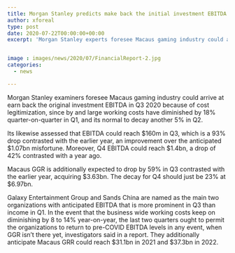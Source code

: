 ```yaml
---
title: Morgan Stanley predicts make back the initial investment EBITDA for Macau in Q3
author: xforeal 
type: post
date: 2020-07-22T00:00:00+00:00
excerpt: 'Morgan Stanley experts foresee Macaus gaming industry could arrive at earn back the original investment EBITDA in Q3 2020 because of cost justification, since by and large working costs have diminished by 18&amp;percnt; quarter-on-quarter in Q1, and its normal to decrease another 5&amp;percnt; in Q2 '


image : images/news/2020/07/FinancialReport-2.jpg
categories:
  - news

---
```

Morgan Stanley examiners foresee Macaus gaming industry could arrive at earn back the original investment EBITDA in Q3 2020 because of cost legitimization, since by and large working costs have diminished by 18&percnt; quarter-on-quarter in Q1, and its normal to decay another 5&percnt; in Q2. 

Its likewise assessed that EBITDA could reach $160m in Q3, which is a 93&percnt; drop contrasted with the earlier year, an improvement over the anticipated $1.07bn misfortune. Moreover, Q4 EBITDA could reach $1.4bn, a drop of 42&percnt; contrasted with a year ago. 

Macaus GGR is additionally expected to drop by 59&percnt; in Q3 contrasted with the earlier year, acquiring $3.63bn. The decay for Q4 should just be 23&percnt; at $6.97bn. 

Galaxy Entertainment Group and Sands China are named as the main two organizations with anticipated EBITDA that is more prominent in Q3 than income in Q1. In the event that the business wide working costs keep on diminishing by 8 to 14&percnt; year-on-year, the last two quarters ought to permit the organizations to return to pre-COVID EBITDA levels in any event, when GGR isn&#8217;t there yet, investigators said in a report. They additionally anticipate Macaus GRR could reach $31.1bn in 2021 and $37.3bn in 2022.